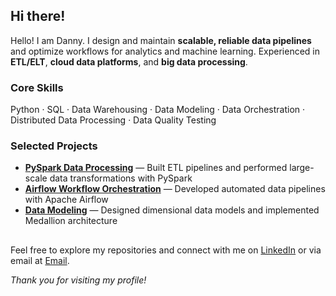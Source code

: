## Hi there!

Hello! I am Danny. I design and maintain **scalable, reliable data pipelines** and optimize workflows for analytics and machine learning. Experienced in **ETL/ELT**, **cloud data platforms**, and **big data processing**.

### Core Skills
Python · SQL · Data Warehousing · Data Modeling · Data Orchestration · Distributed Data Processing · Data Quality Testing

### Selected Projects
- [**PySpark Data Processing**](https://github.com/dannykhant/hello-pyspark) — Built ETL pipelines and performed large-scale data transformations with PySpark  
- [**Airflow Workflow Orchestration**](https://github.com/dannykhant/hello-airflow) — Developed automated data pipelines with Apache Airflow  
- [**Data Modeling**](https://github.com/dannykhant/hello-datamodeling) — Designed dimensional data models and implemented Medallion architecture

##

Feel free to explore my repositories and connect with me on [LinkedIn](https://linkedin.com/in/dannykhant) or via email at [Email](mailto:dannypmkhant@gmail.com).

_Thank you for visiting my profile!_
